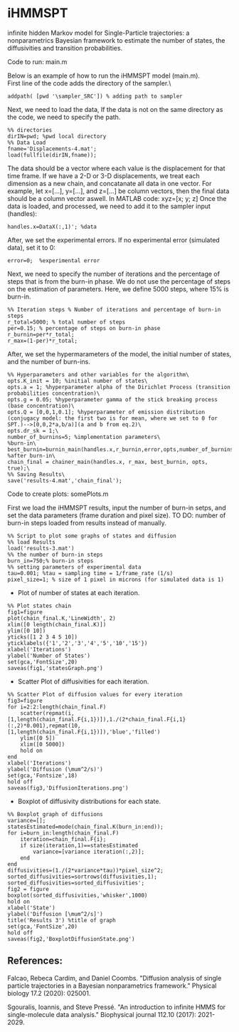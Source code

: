 # iHMMSPT

infinite hidden Markov model for Single-Particle trajectories: a nonparametrics Bayesian framework to estimate the number of states, the diffusivities and transition probabilities.

Code to run: main.m

Below is an example of how to run the iHMMSPT model (main.m). \
First line of the code adds the directory of the sampler.\

```
addpath( [pwd '\sampler_SRC']) % adding path to sampler
```

Next, we need to load the data, If the data is not on the same directory as the code, we need to specify the path.

```
%% directories
dirIN=pwd; %pwd local directory
%% Data Load
fname='Displacements-4.mat';
load(fullfile(dirIN,fname));
```

The data should be a vector where each value is the displacement for that time frame. 
If we have a 2-D or 3-D displacements, we treat each dimension as a new chain, and concatanate all data in one vector.
For example, let x=[...], y=[...], and z=[...] be column vectors, then the final data should be a column vector aswell. In MATLAB code: xyz=[x; y; z]
Once the data is loaded, and processed, we need to add it to the sampler input (handles):

```
handles.x=DataX(:,1)'; %data
```

After, we set the experimental errors. If no experimental error (simulated data), set it to 0:

```
error=0;  %experimental error
```

Next, we need to specify the number of iterations and the percentage of steps that is from the burn-in phase. We do not use the percentage of steps on the estimation of parameters. Here, we define 5000 steps, where 15% is burn-in.

```
%% Iteration steps % Number of iterations and percentage of burn-in steps
r_total=5000; % total number of steps
per=0.15; % percentage of steps on burn-in phase
r_burnin=per*r_total;
r_max=(1-per)*r_total;
```

After, we set the hypermarameters of the model, the initial number of states, and the number of burn-ins.

```
%% Hyperparameters and other variables for the algorithm\
opts.K_init = 10; %initial number of states\
opts.a = 1; %hyperparameter alpha of the Dirichlet Process (transition probabilities concentration)\
opts.g = 0.05; %hyperparameter gamma of the stick breaking process (base concentration)\
opts.Q = [0,0,1,0.1]; %hyperparameter of emission distribution (conjugacy model: the first two is for mean, where we set to 0 for SPT.)-->[0,0,2*a,b/a)](a and b from eq.2)\
opts.dr_sk = 1;\
number_of_burnins=5; %implementation parameters\
%burn-in\
best_burnin=burnin_main(handles.x,r_burnin,error,opts,number_of_burnins);\
%after burn-in\
chain_final = chainer_main(handles.x, r_max, best_burnin, opts, true);\
%% Saving Results\
save('results-4.mat','chain_final');
```



Code to create plots: somePlots.m


First we load the iHMMSPT results, input the number of burn-in setps, and set the data parameters (frame duration and pixel size).
TO DO: number of burn-in steps loaded from results instead of manually.
```
%% Script to plot some graphs of states and diffusion
%% load Results
load('results-3.mat')
%% the number of burn-in steps
burn_in=750;% burn-in steps
%% setting parameters of experimental data
tau=0.001; %tau = sampling time = 1/frame_rate (1/s)
pixel_size=1; % size of 1 pixel in microns (for simulated data is 1)

```
* Plot of number of states at each iteration.
```
%% Plot states chain
fig1=figure
plot(chain_final.K,'LineWidth', 2)
xlim([0 length(chain_final.K)])
ylim([0 10])
yticks([1 2 3 4 5 10])
yticklabels({'1','2','3','4','5','10','15'})
xlabel('Iterations')
ylabel('Number of States')
set(gca,'FontSize',20)
saveas(fig1,'statesGraph.png')
```

* Scatter Plot of diffusivities for each iteration.
```
%% Scatter Plot of diffusion values for every iteration
fig3=figure
for i=2:2:length(chain_final.F)
    scatter(repmat(i,[1,length(chain_final.F{i,1})]),1./(2*chain_final.F{i,1}(:,2)*0.001),repmat(10,[1,length(chain_final.F{i,1})]),'blue','filled')
    ylim([0 5])
    xlim([0 5000])
    hold on
end
xlabel('Iterations')
ylabel('Diffusion (\mum^2/s)')
set(gca,'Fontsize',18)
hold off
saveas(fig3,'DiffusionIterations.png')
```

* Boxplot of diffusivity distributions for each state.
```
%% Boxplot graph of diffusions
variance=[];
statesEstimated=mode(chain_final.K(burn_in:end));
for i=burn_in:length(chain_final.F)
    iteration=chain_final.F{i};
    if size(iteration,1)==statesEstimated
        variance=[variance iteration(:,2)];
    end
end
diffusivities=(1./(2*variance*tau))*pixel_size^2;
sorted_diffusivities=sortrows(diffusivities,1);
sorted_diffusivities=sorted_diffusivities';
fig2 = figure
boxplot(sorted_diffusivities,'whisker',1000)
hold on
xlabel('State')
ylabel('Diffusion [\mum^2/s]')
title('Results 3') %title of graph
set(gca,'FontSize',20)
hold off
saveas(fig2,'BoxplotDiffusionState.png')
```

References:
----------------------------------
Falcao, Rebeca Cardim, and Daniel Coombs. "Diffusion analysis of single particle trajectories in a Bayesian nonparametrics framework." Physical biology 17.2 (2020): 025001.

Sgouralis, Ioannis, and Steve Pressé. "An introduction to infinite HMMS for single-molecule data analysis." Biophysical journal 112.10 (2017): 2021-2029.
